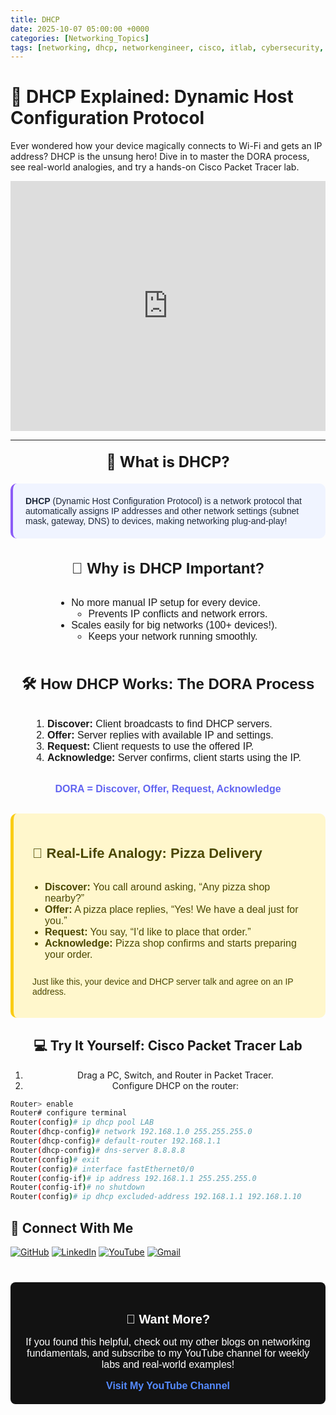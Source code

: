 ```yaml
---
title: DHCP
date: 2025-10-07 05:00:00 +0000
categories: [Networking_Topics]
tags: [networking, dhcp, networkengineer, cisco, itlab, cybersecurity, networkbasics]
---
```


<style>
  /* General font */
  .dhcp-content {
    font-family: sans-serif;
    max-width: 800px;
    margin: auto;
  }

  /* Highlight box (what is DHCP) */
  .highlight-box {
    border-left: 4px solid #8b5cf6;
    padding: 20px;
    border-radius: 10px;
    margin: 20px auto;
    background-color: #f0f4ff; /* light background */
    color: #1e293b; /* dark text */
  }

  /* Real-life analogy box */
  .analogy-box {
    border-left: 5px solid #facc15;
    padding: 20px 30px;
    border-radius: 10px;
    margin: 30px auto;
    background-color: #fff7cc;
    color: #4b4700;
  }

  /* Table styling */
  table.summary-table {
    border-collapse: collapse;
    border: 1px solid #444;
    width: 100%;
    background-color: #f9fafb;
    color: #111827;
    border-radius: 8px;
    overflow: hidden;
    margin: 20px auto 40px;
  }
  table.summary-table th,
  table.summary-table td {
    padding: 10px 20px;
    border: 1px solid #444;
    text-align: left;
  }
  table.summary-table thead tr {
    background-color: #e0e7ff;
  }

  /* Responsive and center */
  .center-text {
    text-align: center;
  }

  /* YouTube button style */
  .yt-btn {
    background-color: #1d5569ff;
    color: white;
    padding: 12px 24px;
    text-decoration: none;
    border-radius: 6px;
    font-weight: bold;
    font-family: sans-serif;
    display: inline-block;
    margin: 20px auto;
  }
</style>

# 🧠 DHCP Explained: Dynamic Host Configuration Protocol

Ever wondered how your device magically connects to Wi-Fi and gets an IP address? DHCP is the unsung hero! Dive in to master the DORA process, see real-world analogies, and try a hands-on Cisco Packet Tracer lab.

<!-- Your post content -->

<!-- Embed full YouTube video -->
<iframe width="100%" height="400"
  src="https://www.youtube.com/embed/pC4arvFvjT0"
  title="YouTube video player"
  frameborder="0"
  allow="accelerometer; autoplay; clipboard-write; encrypted-media; gyroscope; picture-in-picture"
  allowfullscreen>
</iframe>



---

<div class="center-text" style="margin: 20px 0;">
  <span style="font-size: 24px; font-weight: bold;">📌 What is DHCP?</span>
</div>

<div class="highlight-box dhcp-content">
  <strong>DHCP</strong> (Dynamic Host Configuration Protocol) is a network protocol that automatically assigns IP addresses and other network settings (subnet mask, gateway, DNS) to devices, making networking plug-and-play!
</div>

<div class="dhcp-content" style="margin: 20px auto; text-align: center;">
  <h2 style="font-size: 24px; font-weight: bold; margin-bottom: 16px;">🚀 Why is DHCP Important?</h2>
  <ul style="display: inline-block; text-align: left; font-size: 16px; padding-left: 20px;">
    <li>No more manual IP setup for every device.
      <ul>
        <li>Prevents IP conflicts and network errors.</li>
      </ul>
    </li>
    <li>Scales easily for big networks (100+ devices!).
      <ul>
        <li>Keeps your network running smoothly.</li>
      </ul>
    </li>
  </ul>
</div>

<div class="dhcp-content" style="margin: 20px auto; text-align: center;">
  <h2 style="font-size: 24px; font-weight: bold; margin-bottom: 16px;">🛠️ How DHCP Works: The DORA Process</h2>
  <ol style="text-align: left; display: inline-block; font-size: 16px; padding-left: 20px; margin-bottom: 16px;">
    <li><strong>Discover:</strong> Client broadcasts to find DHCP servers.</li>
    <li><strong>Offer:</strong> Server replies with available IP and settings.</li>
    <li><strong>Request:</strong> Client requests to use the offered IP.</li>
    <li><strong>Acknowledge:</strong> Server confirms, client starts using the IP.</li>
  </ol>
  <p style="font-weight: bold; color: #6366f1; font-size: 16px;">
    DORA = Discover, Offer, Request, Acknowledge
  </p>
</div>

<div class="analogy-box dhcp-content">
  <h2 style="font-size: 22px; font-weight: bold; margin-bottom: 16px;">🍕 Real-Life Analogy: Pizza Delivery</h2>
  <ul style="text-align: left; display: inline-block; font-size: 16px; padding-left: 20px; margin-bottom: 16px;">
    <li><strong>Discover:</strong> You call around asking, “Any pizza shop nearby?”</li>
    <li><strong>Offer:</strong> A pizza place replies, “Yes! We have a deal just for you.”</li>
    <li><strong>Request:</strong> You say, “I’d like to place that order.”</li>
    <li><strong>Acknowledge:</strong> Pizza shop confirms and starts preparing your order.</li>
  </ul>
  <p style="margin-top: 10px;">Just like this, your device and DHCP server talk and agree on an IP address.</p>
</div>

<div class="center-text">

## 💻 Try It Yourself: Cisco Packet Tracer Lab

1. Drag a PC, Switch, and Router in Packet Tracer.  
2. Configure DHCP on the router:

</div>

```bash
Router> enable
Router# configure terminal
Router(config)# ip dhcp pool LAB
Router(dhcp-config)# network 192.168.1.0 255.255.255.0
Router(dhcp-config)# default-router 192.168.1.1
Router(dhcp-config)# dns-server 8.8.8.8
Router(config)# exit
Router(config)# interface fastEthernet0/0
Router(config-if)# ip address 192.168.1.1 255.255.255.0
Router(config-if)# no shutdown
Router(config)# ip dhcp excluded-address 192.168.1.1 192.168.1.10
```

## 🙌 Connect With Me

[![GitHub](https://img.shields.io/badge/GitHub-Profile-black?style=for-the-badge&logo=github)](https://github.com/Ntwork-Beginner)
[![LinkedIn](https://img.shields.io/badge/LinkedIn-Connect-blue?style=for-the-badge&logo=linkedin)](https://www.linkedin.com/in/ntworkbeginner/)
[![YouTube](https://img.shields.io/badge/YouTube-Subscribe-red?style=for-the-badge&logo=youtube)](https://www.youtube.com/@Ntwork_Beginner)
[![Gmail](https://img.shields.io/badge/Gmail-Mail-red?style=for-the-badge&logo=gmail)](mailto:your.bittudhillon011@gmail.com)



<div style="background-color: #121212; color: white; padding: 20px; border-radius: 8px; text-align: center; font-family: sans-serif; max-width: 800px; margin: 40px auto;">

  <h2 style="font-weight: bold; font-size: 20px; margin-bottom: 12px;">
    🔔 Want More?
  </h2>

  <p style="font-size: 16px; margin-bottom: 16px;">
    If you found this helpful, check out my other blogs on networking fundamentals, and subscribe to my YouTube channel for weekly labs and real-world examples!
  </p>

  <a href="https://www.youtube.com/@ntwork_beginner" target="_blank" style="color: #558bff; font-weight: 600; font-size: 16px; text-decoration: none;">
    Visit My YouTube Channel
  </a>

</div>

